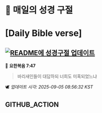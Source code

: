 # 🙏 매일의 성경 구절
# [Daily Bible verse]
## [![README에 성경구절 업데이트](https://github.com/DONGSUKA/first_test/actions/workflows/update-readme-bible.yml/badge.svg)](https://github.com/DONGSUKA/first_test/actions/workflows/update-readme-bible.yml)
<!-- START_BIBLE_VERSE -->
📖 **요한복음 7:47**
> 바리새인들이 대답하되 너희도 미혹되었느냐

🕊️ _업데이트 시각: 2025-09-05 08:56:32 KST_
  <!-- END_BIBLE_VERSE -->
## GITHUB_ACTION
